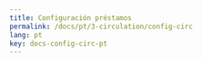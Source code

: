 ```yaml
---
title: Configuración préstamos
permalink: /docs/pt/3-circulation/config-circ
lang: pt
key: docs-config-circ-pt
---
```

